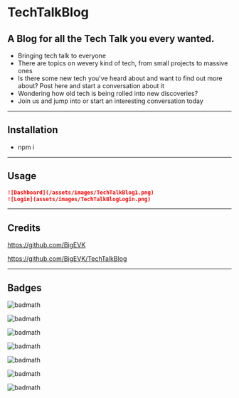 # TechTalkBlog

## A Blog for all the Tech Talk you every wanted.
- Bringing tech talk to everyone 
- There are topics on wevery kind of tech, from small projects to massive ones
- Is there some new tech you've heard about and want to find out more about? Post here and start a conversation about it
- Wondering how old tech is being rolled into new discoveries? 
- Join us and jump into or start an interesting conversation today
***
## Installation
- npm i
***
## Usage

```md
![Dashboard](/assets/images/TechTalkBlog1.png)
![Login](assets/images/TechTalkBlogLogin.png)
```
***
## Credits

https://github.com/BigEVK

https://github.com/BigEVK/TechTalkBlog
***
## Badges

<!-- ![badmath](https://img.shields.io/github/languages/top/lernantino/badmath) -->

![badmath](https://img.shields.io/badge/HTML-Built%20using%20HTML-green)

![badmath](https://img.shields.io/badge/CSS-Built%20using%20CSS-orange)

![badmath](https://img.shields.io/badge/JavaScript-Built%20using%20JavaScript-blue)

![badmath](https://img.shields.io/badge/Node.js-Built%20using%20Node.js-brightgreen)

![badmath](https://img.shields.io/badge/Handlebars-Built%20using%20Handlebars-red)

![badmath](https://img.shields.io/badge/Express.js-Built%20using%20Express.js-orange)

![badmath](https://img.shields.io/badge/MySQL-Built%20using%20MySQL-yellowgreen)

